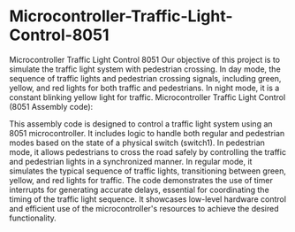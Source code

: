 # Microcontroller-Traffic-Light-Control-8051
Microcontroller Traffic Light Control 8051
Our objective of this project is to simulate the traffic light system with pedestrian crossing.
In day mode, the sequence of traffic lights and pedestrian crossing signals, including green, yellow, and red lights for both traffic and pedestrians. In night mode, it is a constant blinking yellow light for traffic. 
Microcontroller Traffic Light Control (8051 Assembly code):

This assembly code is designed to control a traffic light system using an 8051 microcontroller.
It includes logic to handle both regular and pedestrian modes based on the state of a physical switch (switch1).
In pedestrian mode, it allows pedestrians to cross the road safely by controlling the traffic and pedestrian lights in a synchronized manner.
In regular mode, it simulates the typical sequence of traffic lights, transitioning between green, yellow, and red lights for traffic.
The code demonstrates the use of timer interrupts for generating accurate delays, essential for coordinating the timing of the traffic light sequence.
It showcases low-level hardware control and efficient use of the microcontroller's resources to achieve the desired functionality.



